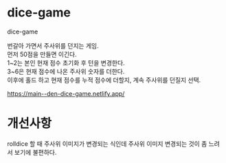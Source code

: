 # dice-game
dice-game

번갈아 가면서 주사위를 던지는 게임.
<br/> 
먼저 50점을 만들면 이긴다.
<br/> 
1~2는 본인 현재 점수 초기화 후 턴을 변경한다.
<br/> 
3~6은 현재 점수에 나온 주사위 숫자를 더한다.
<br/> 
이후에 홀드 하고 현재 점수를 누적 점수에 더할지, 계속 주사위를 던질지 선택.



https://main--den-dice-game.netlify.app/


# 개선사항
rolldice 할 때 주사위 이미지가 변경되는 식인데 주사위 이미지 변경되는 것이 좀 느려서 보기에 불편하다.
